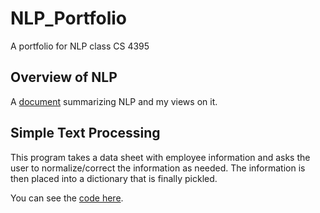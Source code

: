 # NLP_Portfolio
A portfolio for NLP class CS 4395

## Overview of NLP

A [document](Overview_of_NLP.pdf) summarizing NLP and my views on it.

## Simple Text Processing

This program takes a data sheet with employee information and asks the user to normalize/correct the information as needed. The information is then placed into a dictionary that is finally pickled.

You can see the [code here](https://github.com/KaeCan/NLP_Portfolio/blob/main/Homework1/Homework1_kxc180021.py).
